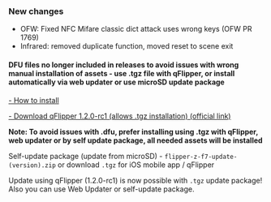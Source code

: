 ### New changes
* OFW: Fixed NFC Mifare classic dict attack uses wrong keys (OFW PR 1769)
* Infrared: removed duplicate function, moved reset to scene exit

#### **DFU files no longer included in releases to avoid issues with wrong manual installation of assets - use .tgz file with qFlipper, or install automatically via web updater or use microSD update package**

[- How to install](https://github.com/Eng1n33r/flipperzero-firmware/blob/dev/documentation/HowToInstall.md)

[- Download qFlipper 1.2.0-rc1 (allows .tgz installation) (official link)](https://update.flipperzero.one/builds/qFlipper/1.2.0-rc1/)

**Note: To avoid issues with .dfu, prefer installing using .tgz with qFlipper, web updater or by self update package, all needed assets will be installed**

Self-update package (update from microSD) - `flipper-z-f7-update-(version).zip` or download `.tgz` for iOS mobile app / qFlipper

Update using qFlipper (1.2.0-rc1) is now possible with `.tgz` update package! Also you can use Web Updater or self-update package.

